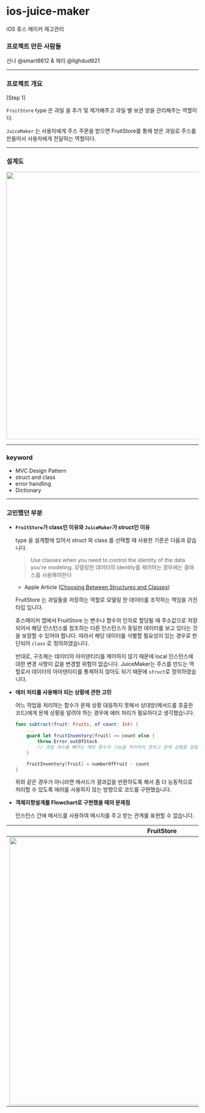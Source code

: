 # ios-juice-maker
iOS 쥬스 메이커 재고관리 

### 프로젝트 만든 사람들

신나 @smart8612 & 제리 @llghdud921

---

### 프로젝트 개요

[Step 1]

`FruitStore` type 은 과일 을 추가 및 제거해주고 과일 별 보관 양을 관리해주는 역할이다.

`JuiceMaker` 는 사용자에게 주스 주문을 받으면 FruitStore를 통해 받은 과일로 주스를 만들어서 사용자에게 전달하는 역할이다.

---

### 설계도

<img src="https://user-images.githubusercontent.com/25794814/138388654-d7f61a90-3be3-494c-b61f-d2e7b1bd4071.png" width="700">

---

### keyword

- MVC Design Pattern
- struct and class
- error handling
- Dictionary

---

### 고민했던 부분

- **`FruitStore`가 class인 이유와 `JuiceMaker`가 struct인 이유**
    
    
    type 을 설계함에 있어서 struct 와 class 를 선택할 때 사용한 기준은 다음과 같습니다.
    
    > Use classes when you need to control the identity of the data you're modeling.
    모델링한 데이터의 identity를 제어하는 경우에는 클래스를 사용해야한다
    - Apple Article ([Choosing Between Structures and Classes](https://developer.apple.com/documentation/swift/choosing_between_structures_and_classes))
    > 
    
    FruitStore 는 과일들을 저장하는 역할로 모델링 한 데이터를 조작하는 책임을 가진 타입 입니다.
    
    쥬스메이커 앱에서 FruitStore 는 변수나 함수의 인자로 할당될 때 주소값으로 저장되어서 해당 인스턴스를 참조하는 다른 인스턴스가 동일한 데이터를 보고 있다는 것을 보장할 수 있어야 합니다.
    따라서 해당 데이터를 식별할 필요성이 있는 경우로 판단되어 `class` 로 정의하였습니다.
    
    반대로, 구조체는 데이터의 아이덴티티를 제어하지 않기 때문에 local 인스턴스에 대한 변경 사항이 값을 변경할 위험이 없습니다. JuiceMaker는 주스를 만드는 역할로서 데이터의 아이덴티티를 통제하지 않아도 되기 때문에 `struct`로 정의하였습니다.
    
- **에러 처리를 사용해야 되는 상황에 관한 고민**
    
    
    어느 작업을 처리하는 함수가 문제 상황 대응하지 못해서 상대방(메서드를 호출한 코드)에게 문제 상황을 알려야 하는 경우에 에러 처리가 필요하다고 생각했습니다.
    
    ```swift
    func subtract(fruit: Fruits, of count: Int) {
        ...
        guard let fruitInventory[fruit] >= count else {
            throw Error.outOfStock
            // 과일 개수를 빼주는 해당 함수의 기능을 처리하지 못하고 문제 상황을 알림
        }
    
        fruitInventory[fruit] = numberOfFruit - count
    }
    ```
    
    위와 같은 경우가 아니라면 메서드가 결과값을 반환하도록 해서 좀 더 능동적으로 처리할 수 있도록 에러를 사용하지 않는 방향으로 코드를 구현했습니다.
    
- **객체지향설계를 Flowchart로 구현했을 때의 문제점**
  
  인스턴스 간에 메서드를 사용하여 메시지를 주고 받는 관계를 표현할 수 없습니다.
  
FruitStore             |  JuiceMaker
:-------------------------:|:-------------------------:
<img src="https://user-images.githubusercontent.com/40068674/138082027-66fdd3d9-1b85-4cbf-ad6f-83fb9ba5bcac.png" width="800" height="700">  |  <img src="https://user-images.githubusercontent.com/40068674/138082093-2030f79d-be82-4864-b9d3-4581d5794667.png" width="800" height="700">
